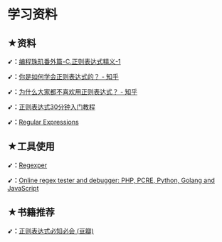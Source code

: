 # 学习资料

## ★资料

**➹：**[编程珠玑番外篇-C.正则表达式精义-1](https://blog.youxu.info/2009/03/05/ree1/)

**➹：**[你是如何学会正则表达式的？ - 知乎](https://www.zhihu.com/question/48219401)

**➹：**[为什么大家都不喜欢用正则表达式？ - 知乎](https://www.zhihu.com/question/25409843)

**➹：**[正则表达式30分钟入门教程](http://deerchao.net/tutorials/regex/regex.htm)

**➹：**[Regular Expressions](http://www.visibone.com/regular-expressions/)

## ★工具使用

**➹：**[Regexper](https://regexper.com/)

**➹：**[Online regex tester and debugger: PHP, PCRE, Python, Golang and JavaScript](https://regex101.com/)

## ★书籍推荐

**➹：**[正则表达式必知必会 (豆瓣)](https://book.douban.com/subject/2269648/)









